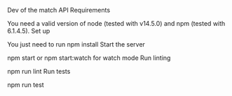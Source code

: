 Dev of the match API
Requirements

You need a valid version of node (tested with v14.5.0) and npm (tested with 6.1.4.5).
Set up

You just need to run npm install
Start the server

npm start or npm start:watch for watch mode
Run linting

npm run lint
Run tests

npm run test